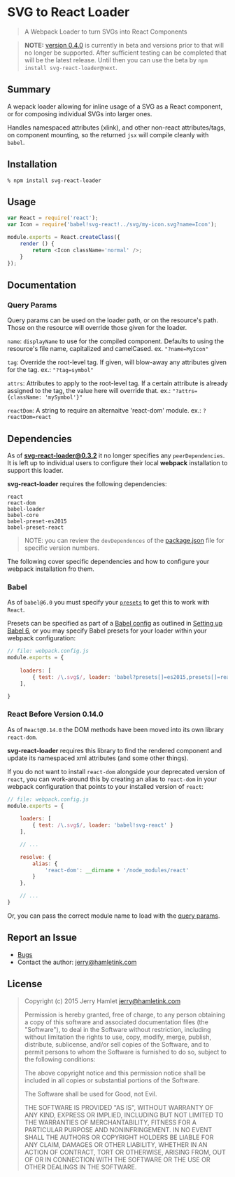 SVG to React Loader
===================

> A Webpack Loader to turn SVGs into React Components

> **NOTE:** [version
> 0.4.0](https://github.com/jhamlet/svg-react-loader/blob/version-0.4.0/README.md)
> is currently in beta and versions prior to that will no longer be supported.
> After sufficient testing can be completed that will be the latest release.
> Until then you can use the beta by `npm install svg-react-loader@next`.

Summary
-------

A wepack loader allowing for inline usage of a SVG as a React component, or for
composing individual SVGs into larger ones.

Handles namespaced attributes (xlink), and other non-react attributes/tags, on
component mounting, so the returned `jsx` will compile cleanly with `babel`.


Installation
------------

~~~
% npm install svg-react-loader
~~~


Usage
-----

~~~js
var React = require('react');
var Icon = require('babel!svg-react!../svg/my-icon.svg?name=Icon');

module.exports = React.createClass({
    render () {
        return <Icon className='normal' />;
    }
});
~~~


Documentation
-------------

### Query Params

Query params can be used on the loader path, or on the resource's path. Those on
the resource will override those given for the loader.

`name`: `displayName` to use for the compiled component. Defaults to using the
resource's file name, capitalized and camelCased. ex. `"?name=MyIcon"`

`tag`: Override the root-level tag. If given, will blow-away any attributes
given for the tag. ex.: `"?tag=symbol"`

`attrs`: Attributes to apply to the root-level tag. If a certain attribute is
already assigned to the tag, the value here will override that. ex.:
`"?attrs={className: 'mySymbol'}"`

`reactDom`: A string to require an alternaitve 'react-dom' module. ex.:
`?reactDom=react`


Dependencies
------------

As of **svg-react-loader@0.3.2** it no longer specifies any `peerDependencies`.
It is left up to individual users to configure their local **webpack**
installation to support this loader.

**svg-react-loader** requires the following dependencies:

~~~
react
react-dom
babel-loader
babel-core
babel-preset-es2015
babel-preset-react
~~~

> NOTE: you can review the `devDependences` of the
> [package.json](./package.json) file for specific version numbers.

The following cover specific dependencies and how to configure your webpack
installation fro them.

### Babel

As of `babel@6.0` you must specify your
[`presets`](http://babeljs.io/docs/plugins/#presets) to get this to work with
`React`.

Presets can be specified as part of a [Babel
config](https://babeljs.io/docs/usage/babelrc/) as outlined in [Setting up Babel
6](https://babeljs.io/blog/2015/10/31/setting-up-babel-6), or you may specify
Babel presets for your loader within your webpack configuration:

~~~js
// file: webpack.config.js
module.exports = {
    
    loaders: [
        { test: /\.svg$/, loader: 'babel?presets[]=es2015,presets[]=react!svg-react' }
    ],

}
~~~


### React Before Version 0.14.0

As of `React@0.14.0` the DOM methods have been moved into its own library
`react-dom`.

**svg-react-loader** requires this library to find the rendered component and
update its namespaced xml attributes (and some other things).

If you do not want to install `react-dom` alongside your deprecated version of
`react`, you can work-around this by creating an alias to `react-dom` in your
webpack configuration that points to your installed version of `react`:

~~~js
// file: webpack.config.js
module.exports = {
    
    loaders: [
        { test: /\.svg$/, loader: 'babel!svg-react' }
    ],

    // ...

    resolve: {
        alias: {
            'react-dom': __dirname + '/node_modules/react'
        }
    },

    // ...
}
~~~

Or, you can pass the correct module name to load with the [query
params](#query-params).


Report an Issue
---------------

* [Bugs](http://github.com/jhamlet/svg-react-loader/issues)
* Contact the author: <jerry@hamletink.com>


License
-------

> Copyright (c) 2015 Jerry Hamlet <jerry@hamletink.com>
> 
> Permission is hereby granted, free of charge, to any person
> obtaining a copy of this software and associated documentation
> files (the "Software"), to deal in the Software without
> restriction, including without limitation the rights to use,
> copy, modify, merge, publish, distribute, sublicense, and/or sell
> copies of the Software, and to permit persons to whom the
> Software is furnished to do so, subject to the following
> conditions:
> 
> The above copyright notice and this permission notice shall be
> included in all copies or substantial portions of the Software.
> 
> The Software shall be used for Good, not Evil.
> 
> THE SOFTWARE IS PROVIDED "AS IS", WITHOUT WARRANTY OF ANY KIND,
> EXPRESS OR IMPLIED, INCLUDING BUT NOT LIMITED TO THE WARRANTIES
> OF MERCHANTABILITY, FITNESS FOR A PARTICULAR PURPOSE AND
> NONINFRINGEMENT. IN NO EVENT SHALL THE AUTHORS OR COPYRIGHT
> HOLDERS BE LIABLE FOR ANY CLAIM, DAMAGES OR OTHER LIABILITY,
> WHETHER IN AN ACTION OF CONTRACT, TORT OR OTHERWISE, ARISING
> FROM, OUT OF OR IN CONNECTION WITH THE SOFTWARE OR THE USE OR
> OTHER DEALINGS IN THE SOFTWARE.
